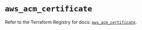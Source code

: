 # `aws_acm_certificate`

Refer to the Terraform Registry for docs: [`aws_acm_certificate`](https://registry.terraform.io/providers/hashicorp/aws/5.69.0/docs/resources/acm_certificate).
